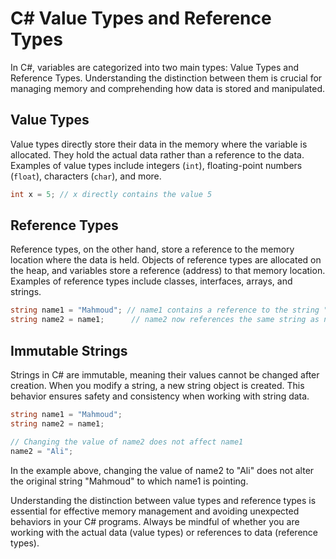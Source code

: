 # C# Value Types and Reference Types

In C#, variables are categorized into two main types: Value Types and Reference Types. Understanding the distinction between them is crucial for managing memory and comprehending how data is stored and manipulated.

## Value Types

Value types directly store their data in the memory where the variable is allocated. They hold the actual data rather than a reference to the data. Examples of value types include integers (`int`), floating-point numbers (`float`), characters (`char`), and more.

```csharp
int x = 5; // x directly contains the value 5
```
## Reference Types
Reference types, on the other hand, store a reference to the memory location where the data is held. Objects of reference types are allocated on the heap, and variables store a reference (address) to that memory location. Examples of reference types include classes, interfaces, arrays, and strings.

```csharp
string name1 = "Mahmoud"; // name1 contains a reference to the string "Mahmoud"
string name2 = name1;      // name2 now references the same string as name1
```

## Immutable Strings
Strings in C# are immutable, meaning their values cannot be changed after creation. When you modify a string, a new string object is created. This behavior ensures safety and consistency when working with string data.

```csharp
string name1 = "Mahmoud";
string name2 = name1;

// Changing the value of name2 does not affect name1
name2 = "Ali";
```

In the example above, changing the value of name2 to "Ali" does not alter the original string "Mahmoud" to which name1 is pointing.

Understanding the distinction between value types and reference types is essential for effective memory management and avoiding unexpected behaviors in your C# programs. Always be mindful of whether you are working with the actual data (value types) or references to data (reference types).
